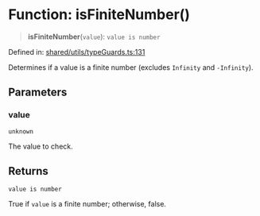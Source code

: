 # Function: isFiniteNumber()

> **isFiniteNumber**(`value`): `value is number`

Defined in: [shared/utils/typeGuards.ts:131](https://github.com/Nick2bad4u/Uptime-Watcher/blob/8a1973382d5fe14c52996ecda381894eb7ecd4a6/shared/utils/typeGuards.ts#L131)

Determines if a value is a finite number (excludes `Infinity` and `-Infinity`).

## Parameters

### value

`unknown`

The value to check.

## Returns

`value is number`

True if `value` is a finite number; otherwise, false.
